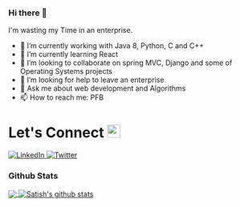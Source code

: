 ### Hi there 👋

I'm wasting my Time in an enterprise.

* 🔭 I’m currently working with Java 8, Python, C and C++
* 🌱 I’m currently learning React
* 👯 I’m looking to collaborate on spring MVC, Django and some of Operating Systems projects
* 🤔 I’m looking for help to leave an enterprise
* 💬 Ask me about web development and Algorithms
* 📫 How to reach me: PFB

# Let's Connect <img src="https://github.com/TheDudeThatCode/TheDudeThatCode/blob/master/Assets/Hi.gif" width="26px">

<a target="_blank" href="https://www.linkedin.com/in/nsky80/" target="_blank">
<img alt="LinkedIn" src="https://img.shields.io/badge/LinkedIn-0077B5?style=for-the-badge&logo=linkedin&logoColor=white" />
</a>


<a target="_blank" href="https://medium.com/@nsky80" target="_blank">
<img alt="Twitter" src="https://img.shields.io/badge/Medium-12100E?style=for-the-badge&logo=medium&logoColor=white" />
</a>
 
 
### Github Stats
<a href="https://github.com/nsky80">
  <img align="center" src="https://github-readme-stats.vercel.app/api/top-langs/?username=nsky80&theme=dark&hide_langs_below=1" />
</a>

<a href="https://github.com/nsky80">
 <img align="center" src="https://github-readme-stats.vercel.app/api?username=nsky80&show_icons=true&theme=dark&line_height=27" alt="Satish's github stats"/>
</a>


<!-- Thanks to TheDudeThatCode -->

<!--
**nsky80/nsky80** is a ✨ _special_ ✨ repository because its `README.md` (this file) appears on your GitHub profile.

Here are some ideas to get you started:



- 😄 Pronouns: ...
- ⚡ Fun fact: ...
-->
